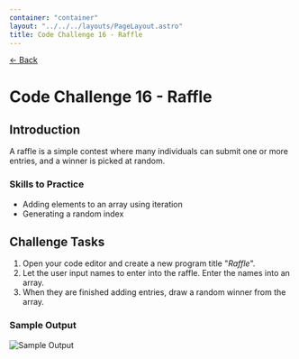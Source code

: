 ```yaml
---
container: "container"
layout: "../../../layouts/PageLayout.astro"
title: Code Challenge 16 - Raffle
---
```


[← Back](/courses/code-challenges/)

# Code Challenge 16 - Raffle

## Introduction

A raffle is a simple contest where many individuals can submit one or more entries, and a winner is picked at random.

### Skills to Practice

- Adding elements to an array using iteration
- Generating a random index

## Challenge Tasks

1. Open your code editor and create a new program title "_Raffle_".
2. Let the user input names to enter into the raffle. Enter the names into an array.
3. When they are finished adding entries, draw a random winner from the array.

### Sample Output

![Sample Output](/assets/img/code-challenges/challenge-16-raffle-sample.gif)
